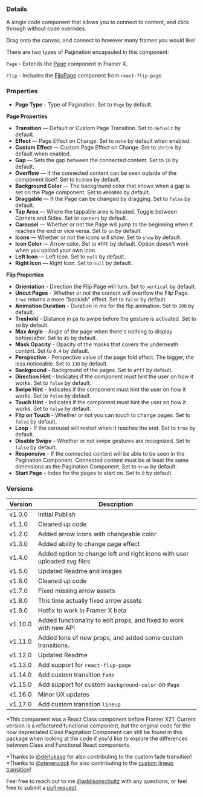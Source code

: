 ### Details

A single code component that allows you to connect to content, and click through without code overrides.

Drag onto the canvas, and connect to however many frames you would like!

There are two types of Pagination encapsuled in this component:

`Page` - Extends the [Page](https://www.framer.com/api/page/) component in Framer X.

`Flip` - Includes the [FlipPage](https://www.npmjs.com/package/react-flip-page) component from `react-flip-page`.

### Properties

- **Page Type** - Type of Pagination. Set to `Page` by default.

**Page Properties**

- **Transition** — Default or Custom Page Transition. Set to `defualt` by default.
- **Effect** — Page Effect on Change. Set to `none` by default when enabled.
- **Custom Effect** — Custom Page Effect on Change. Set to `shrink` by default when enabled.
- **Gap** — Sets the gap between the connected content. Set to `10` by default.
- **Overflow** — If the connected content can be seen outside of the component itself. Set to `hidden` by default.
- **Background Color** — The background color that shows when a gap is set on the Page component. Set to `#000000` by default.
- **Draggable** — If the Page can be changed by dragging. Set to `false` by default.
- **Tap Area** — Where the tappable area is located. Toggle between Corners and Sides. Set to `corners` by default.
- **Carousel** — Whether or not the Page will jump to the beginning when it reaches the end or vice versa. Set to `on` by default.
- **Icons** — Whether or not the icons will show. Set to `show` by default.
- **Icon Color** — Arrow color. Set to `#FFF` by default. Option doesn't work when you upload your own icon
- **Left Icon** — Left Icon. Set to `null` by default.
- **Right Icon** — Right Icon. Set to `null` by default.

**Flip Properties**

- **Orientation** - Direction the Flip Page will turn. Set to `vertical` by default.
- **Uncut Pages** - Whether or not the content will overflow the Flip Page. `true` returns a more "bookish" effect. Set to `false` by default.
- **Animation Duration** - Duration in ms for the flip animation. Set to `200` by default.
- **Treshold** - Distance in px to swipe before the gesture is activated. Set to `10` by default.
- **Max Angle** - Angle of the page when there's nothing to display before/after. Set to `45` by default.
- **Mask Opacity** - Opacity of the masks that covers the underneath content. Set to `0.4` by default.
- **Perspective** - Perspective value of the page fold effect. The bigger, the less noticeable. Set to `130` by default.
- **Background** - Background of the pages. Set to `#fff` by default.
- **Direction Hint** - Indicates if the component must hint the user on how it works. Set to `false` by default.
- **Swipe Hint** - Indicates if the component must hint the user on how it works. Set to `false` by default.
- **Touch Hint** - Indicates if the component must hint the user on how it works. Set to `false` by default.
- **Flip on Touch** - Whether or not you can touch to change pages. Set to `false` by default.
- **Loop** - If the carousel will restart when it reaches the end. Set to `true` by default.
- **Disable Swipe** - Whether or not swipe gestures are recognized. Set to `false` by default.
- **Responsive** - If the connected content will be able to be seen in the Pagination Component. Connected content must be at least the same dimensions as the Pagination Component. Set to `true` by default.
- **Start Page** - Index for the pages to start on. Set to `0` by default.

### Versions

| Version | Description                                                              |
| ------- | ------------------------------------------------------------------------ |
| v1.0.0  | Initial Publish                                                          |
| v1.1.0  | Cleaned up code                                                          |
| v1.2.0  | Added arrow icons with changeable color                                  |
| v1.3.0  | Added ability to change page effect                                      |
| v1.4.0  | Added option to change left and right icons with user uploaded svg files |
| v1.5.0  | Updated Readme and images                                                |
| v1.6.0  | Cleaned up code                                                          |
| v1.7.0  | Fixed missing arrow assets                                               |
| v1.8.0  | This time actually fixed arrow assets                                    |
| v1.9.0  | Hotfix to work in Framer X beta                                          |
| v1.10.0 | Added functionality to edit props, and fixed to work with new API        |
| v1.11.0 | Added tons of new props, and added some custom transitions.              |
| v1.12.0 | Updated Readme                                                           |
| v1.13.0 | Add support for `react-flip-page`                                        |
| v1.14.0 | Add custom transition `fade`                                             |
| v1.15.0 | Add support for custom `background-color` on `Page`                      |
| v1.16.0 | Minor UX updates                                                         |
| v1.17.0 | Add custom transition `lineup`                                           |

\*This component was a React Class component before Framer X21. Current version is a refactored functional component, but the original code for the now depreciated Class Pagination Component can still be found in this package when looking at the code if you'd like to explore the differences between Class and Functional React components.

\*Thanks to [@derlukasg](https://twitter.com/derlukasg) for also contributing to the custom fade transition!
\*Thanks to [@steveruizok](https://twitter.com/steveruizok) for also contributing to the [custom lineup transition](https://twitter.com/steveruizok/status/1225043878467842048)!

Feel free to reach out to me [@addisonschultz](https://twitter.com/AddisonSchultz) with any questions, or feel free to submit a [pull request](https://github.com/addisonschultz/pagination).
